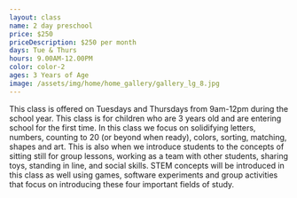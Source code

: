 ```yaml
---
layout: class
name: 2 day preschool
price: $250
priceDescription: $250 per month
days: Tue & Thurs
hours: 9.00AM-12.00PM
color: color-2
ages: 3 Years of Age
image: /assets/img/home/home_gallery/gallery_lg_8.jpg
---
```


This class is offered on Tuesdays and Thursdays from 9am-12pm during the school year. This class is for children who are 3 years old and are entering school for the first time. In this class we focus on solidifying letters, numbers, counting to 20 (or beyond when ready), colors, sorting, matching, shapes and art. This is also when we introduce students to the concepts of sitting still for group lessons, working as a team with other students, sharing toys, standing in line, and social skills. STEM concepts will be introduced in this class as well using games, software experiments and group activities that focus on introducing these four important fields of study.
